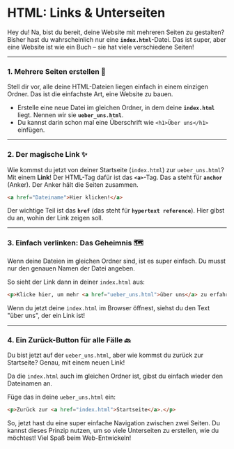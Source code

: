 # HTML: Links & Unterseiten

Hey du\! Na, bist du bereit, deine Website mit mehreren Seiten zu gestalten? Bisher hast du wahrscheinlich nur eine **`index.html`**-Datei. Das ist super, aber eine Website ist wie ein Buch – sie hat viele verschiedene Seiten\!

---

### 1\. Mehrere Seiten erstellen 📄

Stell dir vor, alle deine HTML-Dateien liegen einfach in einem einzigen Ordner. Das ist die einfachste Art, eine Website zu bauen.

- Erstelle eine neue Datei im gleichen Ordner, in dem deine **`index.html`** liegt. Nennen wir sie **`ueber_uns.html`**.
- Du kannst darin schon mal eine Überschrift wie `<h1>Über uns</h1>` einfügen.

---

### 2\. Der magische Link ✨

Wie kommst du jetzt von deiner Startseite (`index.html`) zur `ueber_uns.html`? Mit einem **Link**\! Der HTML-Tag dafür ist das **`<a>`**-Tag. Das **`a`** steht für **`anchor`** (Anker). Der Anker hält die Seiten zusammen.

```html
<a href="Dateiname">Hier klicken!</a>
```

Der wichtige Teil ist das **`href`** (das steht für **`hypertext reference`**). Hier gibst du an, wohin der Link zeigen soll.

---

### 3\. Einfach verlinken: Das Geheimnis 🗺️

Wenn deine Dateien im gleichen Ordner sind, ist es super einfach. Du musst nur den genauen Namen der Datei angeben.

So sieht der Link dann in deiner `index.html` aus:

```html
<p>Klicke hier, um mehr <a href="ueber_uns.html">über uns</a> zu erfahren!</p>
```

Wenn du jetzt deine `index.html` im Browser öffnest, siehst du den Text "über uns", der ein Link ist\!

---

### 4\. Ein Zurück-Button für alle Fälle 🔙

Du bist jetzt auf der `ueber_uns.html`, aber wie kommst du zurück zur Startseite? Genau, mit einem neuen Link\!

Da die `index.html` auch im gleichen Ordner ist, gibst du einfach wieder den Dateinamen an.

Füge das in deine `ueber_uns.html` ein:

```html
<p>Zurück zur <a href="index.html">Startseite</a>.</p>
```

So, jetzt hast du eine super einfache Navigation zwischen zwei Seiten. Du kannst dieses Prinzip nutzen, um so viele Unterseiten zu erstellen, wie du möchtest\! Viel Spaß beim Web-Entwickeln\!
